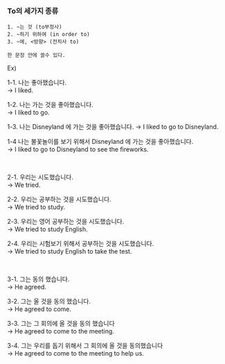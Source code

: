### To의 세가지 종류

```
1. ~는 것 (to부정사)
2. ~하기 위하여 (in order to) 
3. ~에, <방향> (전치사 to) 
```

```
한 문장 안에 쓸수 있다.
```

Ex) <br>

1-1. 나는 좋아했습니다.  
 →  I liked.

1-2. 나는 가는 것을 좋아했습니다.  
 →  I liked to go.                

1-3. 나는 Disneyland 에 가는 것을 좋아했습니다. 
 →  I liked to go to Disneyland. 

1-4 나는 불꽃놀이를 보기 위해서 Disneyland 에 가는 것을 좋아했습니다.  
 →  I liked to go to Disneyland to see the fireworks.    

<br>

2-1. 우리는 시도했습니다.  
 →  We tried.

2-2. 우리는 공부하는 것을 시도했습니다.  
 →  We tried to study.    

2-3. 우리는 영어 공부하는 것을 시도했습니다.  
 →  We tried to study English. 

2-4. 우리는 시험보기 위해서 공부하는 것을 시도했습니다.  
 →  We tried to study English to take the test.

<br>

3-1. 그는 동의 했습니다.  
 →  He agreed.

3-2. 그는 올 것을 동의 했습니다.  
 →  He agreed to come.    

3-3. 그는 그 회의에 올 것을 동의 했습니다  
 →  He agreed to come to the meeting.  

3-4. 그는 우리를 돕기 위해서 그 회의에 올 것을 동의했습니다  
 →  He agreed to come to the meeting to help us.  
